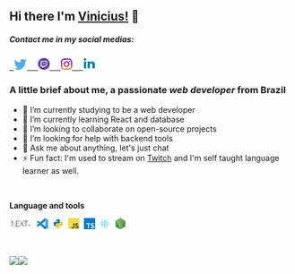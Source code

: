 ## Hi there I'm [Vinicius!](Github.com/jackbowln) 👋

##### Contact me in my social medias:


<a href="https://twitter.com/ViniciusViola1">
&nbsp;&nbsp;<img src="https://raw.githubusercontent.com/JackBowln/JackBowln/master/twitter.png" height="19px">
&nbsp;&nbsp;&nbsp;
</a>            
<a href="https://www.twitch.tv/jack_bowln">
<img src="https://raw.githubusercontent.com/JackBowln/JackBowln/master/twitch.png" height="21px"></img>
&nbsp;&nbsp;&nbsp;
</a>
<a href="https://www.instagram.com/viniciusvdias/">
<img  src="https://raw.githubusercontent.com/JackBowln/JackBowln/master/instagram.png" height="20px"></img>
&nbsp;&nbsp;&nbsp;
</a>
<a href="https://www.linkedin.com/in/vinicius-viola-dias-1133621a8/">
<img src="https://raw.githubusercontent.com/JackBowln/JackBowln/master/linke.png" height="23px"></img>
</a>


<br />

### A little brief about me, a passionate ___web developer___ from Brazil 

- 🔭 I’m currently studying to be a web developer
- 🌱 I’m currently learning React and database
- 👯 I’m looking to collaborate on open-source projects
- 🤔 I’m looking for help with backend tools
- 💬 Ask me about anything, let's just chat
- ⚡ Fun fact: 
 I'm used to stream on  [Twitch]([twitch.tv/jackbowln) 
 and  I'm self taught language learner as well.

<br>

**Language and tools**

&nbsp;<code><img height="20" src="https://raw.githubusercontent.com/JackBowln/JackBowln/master/nextjs.png"></code>&nbsp;
&nbsp;<code><img height="20" src="https://raw.githubusercontent.com/JackBowln/JackBowln/master/vscode.png"></code>&nbsp;
<code><img height="20" src="https://raw.githubusercontent.com/JackBowln/JackBowln/master/python.png"></code>&nbsp;
<code><img height="20" src="https://raw.githubusercontent.com/github/explore/80688e429a7d4ef2fca1e82350fe8e3517d3494d/topics/javascript/javascript.png"></code>&nbsp;
<code><img height="20" src="https://raw.githubusercontent.com/github/explore/80688e429a7d4ef2fca1e82350fe8e3517d3494d/topics/typescript/typescript.png"></code>&nbsp;
<code><img height="20" src="https://raw.githubusercontent.com/github/explore/80688e429a7d4ef2fca1e82350fe8e3517d3494d/topics/react/react.png"></code>&nbsp;
<code><img height="20" src="https://raw.githubusercontent.com/github/explore/80688e429a7d4ef2fca1e82350fe8e3517d3494d/topics/nodejs/nodejs.png"></code>  &nbsp;

<br>

<p>
<a align="center href="https://github.com/jackbowln">
  <img align="left" src="https://github-readme-stats.vercel.app/api?username=jackbowln&show_icons=true&theme=dark&line_height=27" />
</a>
<a href="https://github.com/jackbowln">
  <img align="left" src="https://github-readme-stats.vercel.app/api/top-langs/?username=JackBowln&theme=dark&hide=css, html" />
</a>



<!--START_SECTION:waka-->

<!--END_SECTION:waka-->